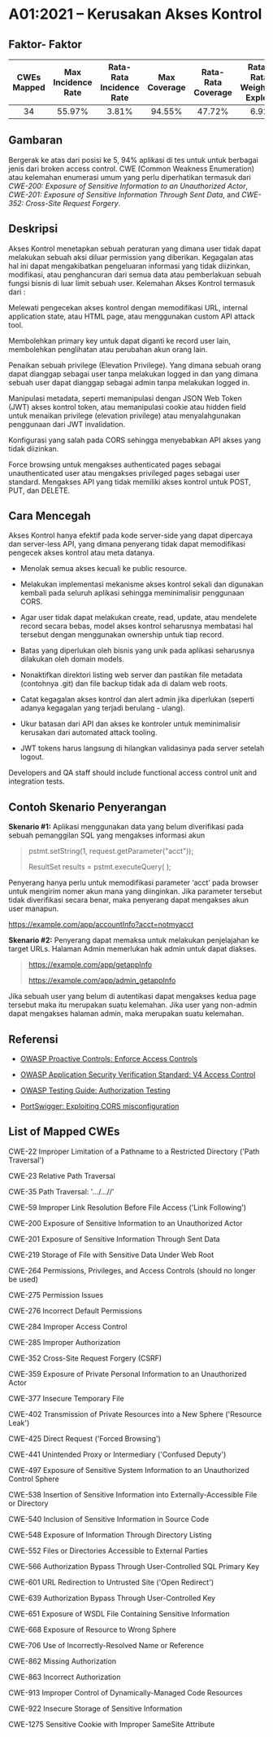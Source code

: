 # A01:2021 – Kerusakan Akses Kontrol

## Faktor- Faktor

| CWEs Mapped | Max Incidence Rate | Rata-Rata Incidence Rate | Max Coverage | Rata-Rata Coverage | Rata-Rata Weighted Exploit | Rata-Rata Weighted Impact | Total Kejadian | Total CVEs |
| :---------: | :----------------: | :----------------------: | :----------: | :----------------: | :------------------------: | :-----------------------: | :------------: | :--------: |
|     34      |       55.97%       |          3.81%           |    94.55%    |       47.72%       |            6.92            |           5.93            |    318,487     |   19,013   |

## Gambaran

Bergerak ke atas dari posisi ke 5, 94% aplikasi di tes untuk untuk berbagai jenis dari broken access control. CWE (Common Weakness Enumeration) atau kelemahan enumerasi umum yang perlu diperhatikan termasuk dari _CWE-200: Exposure of Sensitive Information to an Unauthorized Actor_, _CWE-201: Exposure of Sensitive Information Through Sent Data_, and _CWE-352: Cross-Site Request Forgery_.

## Deskripsi

Akses Kontrol menetapkan sebuah peraturan yang dimana user tidak dapat melakukan sebuah aksi diluar permission yang diberikan. Kegagalan atas hal ini dapat mengakibatkan pengeluaran informasi yang tidak diizinkan, modifikasi, atau penghancuran dari semua data atau pemberlakuan sebuah fungsi bisnis di luar limit sebuah user. Kelemahan Akses Kontrol termasuk dari :

Melewati pengecekan akses kontrol dengan memodifikasi URL, internal application state, atau HTML page, atau menggunakan custom API attack tool.

Membolehkan primary key untuk dapat diganti ke record user lain, membolehkan penglihatan atau perubahan akun orang lain.

Penaikan sebuah privilege (Elevation Privilege). Yang dimana sebuah orang dapat dianggap sebagai user tanpa melakukan logged in dan yang dimana sebuah user dapat dianggap sebagai admin tanpa melakukan logged in.

Manipulasi metadata, seperti memanipulasi dengan JSON Web Token (JWT) akses kontrol token, atau memanipulasi cookie atau hidden field untuk menaikan privilege (elevation privilege) atau menyalahgunakan penggunaan dari JWT invalidation.

Konfigurasi yang salah pada CORS sehingga menyebabkan API akses yang tidak diizinkan.

Force browsing untuk mengakses authenticated pages sebagai unauthenticated user atau mengakses privileged pages sebagai user standard. Mengakses API yang tidak memiliki akses kontrol untuk POST, PUT, dan DELETE.

## Cara Mencegah

Akses Kontrol hanya efektif pada kode server-side yang dapat dipercaya dan server-less API, yang dimana penyerang tidak dapat memodifikasi pengecek akses kontrol atau meta datanya.

- Menolak semua akses kecuali ke public resource.

- Melakukan implementasi mekanisme akses kontrol sekali dan digunakan kembali pada seluruh aplikasi sehingga meminimalisir penggunaan CORS.

- Agar user tidak dapat melakukan create, read, update, atau mendelete record secara bebas, model akses kontrol seharusnya membatasi hal tersebut dengan menggunakan ownership untuk tiap record.

- Batas yang diperlukan oleh bisnis yang unik pada aplikasi seharusnya dilakukan oleh domain models.

- Nonaktifkan direktori listing web server dan pastikan file metadata (contohnya .git) dan file backup tidak ada di dalam web roots.

- Catat kegagalan akses kontrol dan alert admin jika diperlukan (seperti adanya kegagalan yang terjadi berulang - ulang).

- Ukur batasan dari API dan akses ke kontroler untuk meminimalisir kerusakan dari automated attack tooling.

- JWT tokens harus langsung di hilangkan validasinya pada server setelah logout.

Developers and QA staff should include functional access control unit
and integration tests.

## Contoh Skenario Penyerangan

**Skenario #1:** Aplikasi menggunakan data yang belum diverifikasi pada sebuah pemanggilan SQL yang mengakses informasi akun

> pstmt.setString(1, request.getParameter("acct"));
>
> ResultSet results = pstmt.executeQuery( );

Penyerang hanya perlu untuk memodifikasi parameter ‘acct’ pada browser untuk mengirim nomer akun mana yang diinginkan. Jika parameter tersebut tidak diverifikasi secara benar, maka penyerang dapat mengakses akun user manapun.

https://example.com/app/accountInfo?acct=notmyacct

**Skenario #2:** Penyerang dapat memaksa untuk melakukan penjelajahan ke target URLs. Halaman Admin memerlukan hak admin untuk dapat diakses.

> https://example.com/app/getappInfo
>
> https://example.com/app/admin_getappInfo

Jika sebuah user yang belum di autentikasi dapat mengakses kedua page tersebut maka itu merupakan suatu kelemahan. Jika user yang non-admin dapat mengakses halaman admin, maka merupakan suatu kelemahan.

## Referensi

- [OWASP Proactive Controls: Enforce Access
  Controls](https://owasp.org/www-project-proactive-controls/v3/en/c7-enforce-access-controls)

- [OWASP Application Security Verification Standard: V4 Access
  Control](https://owasp.org/www-project-application-security-verification-standard)

- [OWASP Testing Guide: Authorization
  Testing](https://owasp.org/www-project-web-security-testing-guide/latest/4-Web_Application_Security_Testing/05-Authorization_Testing/README)

- [PortSwigger: Exploiting CORS
  misconfiguration](https://portswigger.net/blog/exploiting-cors-misconfigurations-for-bitcoins-and-bounties)

## List of Mapped CWEs

CWE-22 Improper Limitation of a Pathname to a Restricted Directory
('Path Traversal')

CWE-23 Relative Path Traversal

CWE-35 Path Traversal: '.../...//'

CWE-59 Improper Link Resolution Before File Access ('Link Following')

CWE-200 Exposure of Sensitive Information to an Unauthorized Actor

CWE-201 Exposure of Sensitive Information Through Sent Data

CWE-219 Storage of File with Sensitive Data Under Web Root

CWE-264 Permissions, Privileges, and Access Controls (should no longer
be used)

CWE-275 Permission Issues

CWE-276 Incorrect Default Permissions

CWE-284 Improper Access Control

CWE-285 Improper Authorization

CWE-352 Cross-Site Request Forgery (CSRF)

CWE-359 Exposure of Private Personal Information to an Unauthorized
Actor

CWE-377 Insecure Temporary File

CWE-402 Transmission of Private Resources into a New Sphere ('Resource
Leak')

CWE-425 Direct Request ('Forced Browsing')

CWE-441 Unintended Proxy or Intermediary ('Confused Deputy')

CWE-497 Exposure of Sensitive System Information to an Unauthorized
Control Sphere

CWE-538 Insertion of Sensitive Information into Externally-Accessible
File or Directory

CWE-540 Inclusion of Sensitive Information in Source Code

CWE-548 Exposure of Information Through Directory Listing

CWE-552 Files or Directories Accessible to External Parties

CWE-566 Authorization Bypass Through User-Controlled SQL Primary Key

CWE-601 URL Redirection to Untrusted Site ('Open Redirect')

CWE-639 Authorization Bypass Through User-Controlled Key

CWE-651 Exposure of WSDL File Containing Sensitive Information

CWE-668 Exposure of Resource to Wrong Sphere

CWE-706 Use of Incorrectly-Resolved Name or Reference

CWE-862 Missing Authorization

CWE-863 Incorrect Authorization

CWE-913 Improper Control of Dynamically-Managed Code Resources

CWE-922 Insecure Storage of Sensitive Information

CWE-1275 Sensitive Cookie with Improper SameSite Attribute
